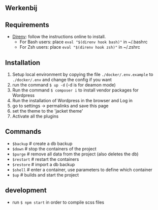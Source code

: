 ## Werkenbij

## Requirements
- [Direnv](https://direnv.net/docs/installation.html): follow the instructions online to install.
  - For Bash users: place `eval "$(direnv hook bash)"` in ~/.bashrc
  - For Zsh users: place `eval "$(direnv hook zsh)"` in ~/.zshrc

## Installation
1. Setup local environment by copying the file `./docker/.env.example` to `./docker/.env` and change the config if you want
2. run the command `$ up -d` (-d is for deamon mode)
4. Run the command `$ composer i` to install vendor packages for Wordpress
4. Run the installation of Wordpress in the browser and Log in
5. go to settings -> permalinks and save this page
6. set the theme to the 'jacket theme'
7. Activate all the plugins

## Commands
- `$backup` # create a db backup
- `$down` # stop the containers of the project
- `$purge` # remove all data from the project (also deletes the db)
- `$restart` # restart the containers
- `$restore` # import a db backup
- `$shell` # enter a container, use parameters to define which container
- `$up` # builds and start the project

## development
- run `$ npm start` in order to compile scss files

